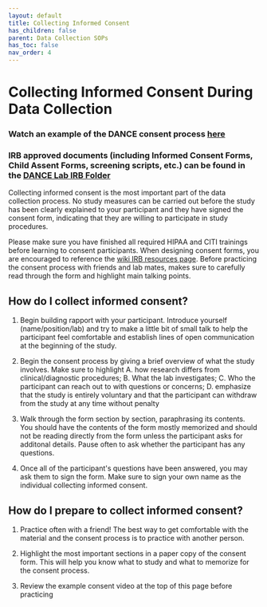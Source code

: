 ```yaml
---
layout: default
title: Collecting Informed Consent
has_children: false
parent: Data Collection SOPs
has_toc: false
nav_order: 4
---
```


# Collecting Informed Consent During Data Collection

### **Watch an example of the DANCE consent process [here](https://www.youtube.com/watch?v=yWnQt_5I-gY)**

### **IRB approved documents (including Informed Consent Forms, Child Assent Forms, screening scripts, etc.) can be found in the [DANCE Lab IRB Folder](https://drive.google.com/drive/folders/19pH3p4Us1Sa6EdYonSyicn8ZgV9vc-6R?ths=true)**

Collecting informed consent is the most important part of the data collection process. No study measures can be carried out before the study has been clearly explained to your participant and they have signed the consent form, indicating that they are willing to participate in study procedures. 

Please make sure you have finished all required HIPAA and CITI trainings before learning to consent participants. When designing consent forms, you are encouraged to reference the [wiki IRB resources page](https://dance-lab.github.io/DANCE-Wiki/docs/Research_Resources/IRB/). Before practicing the consent process with friends and lab mates, makes sure to carefully read through the form and highlight main talking points. 

## How do I collect informed consent? 

1. Begin building rapport with your participant. Introduce yourself (name/position/lab) and try to make a little bit of small talk to help the participant feel comfortable and establish lines of open communication at the beginning of the study. 

2. Begin the consent process by giving a brief overview of what the study involves. Make sure to highlight A. how research differs from clinical/diagnostic procedures; B. What the lab investigates; C. Who the participant can reach out to with questions or concerns; D. emphasize that the study is entirely voluntary and that the participant can withdraw from the study at any time without penalty

3. Walk through the form section by section, paraphrasing its contents. You should have the contents of the form mostly memorized and should not be reading directly from the form unless the participant asks for additonal details. Pause often to ask whether the participant has any questions.

4. Once all of the participant's questions have been answered, you may ask them to sign the form. Make sure to sign your own name as the individual collecting informed consent. 

## How do I prepare to collect informed consent?

1. Practice often with a friend! The best way to get comfortable with the material and the consent process is to practice with another person. 

2. Highlight the most important sections in a paper copy of the consent form. This will help you know what to study and what to memorize for the consent process. 

3. Review the example consent video at the top of this page before practicing
